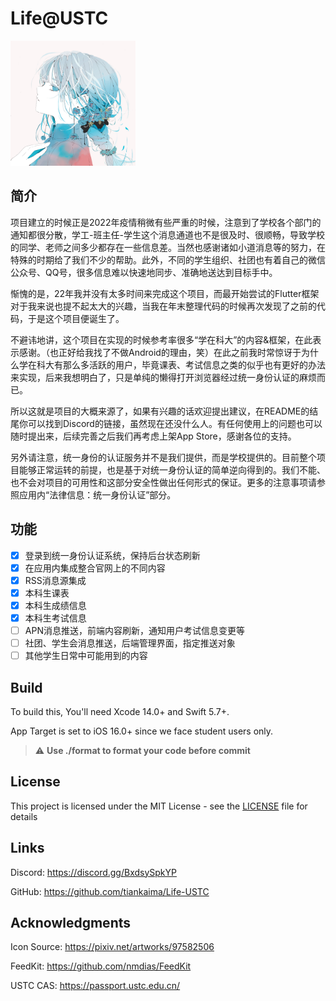 # Life@USTC

<img src="./Docs/Assets/Icon.png"  width="200" height="200">

## 简介

项目建立的时候正是2022年疫情稍微有些严重的时候，注意到了学校各个部门的通知都很分散，学工-班主任-学生这个消息通道也不是很及时、很顺畅，导致学校的同学、老师之间多少都存在一些信息差。当然也感谢诸如小道消息等的努力，在特殊的时期给了我们不少的帮助。此外，不同的学生组织、社团也有着自己的微信公众号、QQ号，很多信息难以快速地同步、准确地送达到目标手中。

惭愧的是，22年我并没有太多时间来完成这个项目，而最开始尝试的Flutter框架对于我来说也提不起太大的兴趣，当我在年末整理代码的时候再次发现了之前的代码，于是这个项目便诞生了。

不避讳地讲，这个项目在实现的时候参考率很多“学在科大”的内容&框架，在此表示感谢。（也正好给我找了不做Android的理由，笑）在此之前我时常惊讶于为什么学在科大有那么多活跃的用户，毕竟课表、考试信息之类的似乎也有更好的办法来实现，后来我想明白了，只是单纯的懒得打开浏览器经过统一身份认证的麻烦而已。

所以这就是项目的大概来源了，如果有兴趣的话欢迎提出建议，在README的结尾你可以找到Discord的链接，虽然现在还没什么人。有任何使用上的问题也可以随时提出来，后续完善之后我们再考虑上架App Store，感谢各位的支持。

另外请注意，统一身份的认证服务并不是我们提供，而是学校提供的。目前整个项目能够正常运转的前提，也是基于对统一身份认证的简单逆向得到的。我们不能、也不会对项目的可用性和这部分安全性做出任何形式的保证。更多的注意事项请参照应用内“法律信息：统一身份认证”部分。

## 功能

- [x] 登录到统一身份认证系统，保持后台状态刷新
- [x] 在应用内集成整合官网上的不同内容
- [x] RSS消息源集成
- [x] 本科生课表
- [x] 本科生成绩信息
- [x] 本科生考试信息
- [ ] APN消息推送，前端内容刷新，通知用户考试信息变更等
- [ ] 社团、学生会消息推送，后端管理界面，指定推送对象
- [ ] 其他学生日常中可能用到的内容

## Build

To build this, You'll need Xcode 14.0+ and Swift 5.7+.

App Target is set to iOS 16.0+ since we face student users only.

> :warning: **Use ./format to format your code before commit**

## License

This project is licensed under the MIT License - see the [LICENSE](LICENSE) file for details

## Links

Discord: https://discord.gg/BxdsySpkYP

GitHub: https://github.com/tiankaima/Life-USTC

## Acknowledgments

Icon Source: https://pixiv.net/artworks/97582506

FeedKit: https://github.com/nmdias/FeedKit

USTC CAS: https://passport.ustc.edu.cn/
